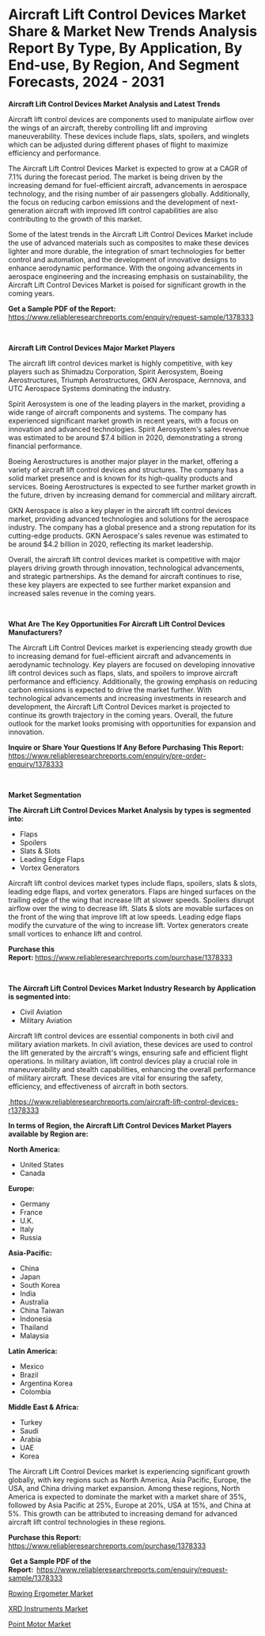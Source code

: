 <p><h1>Aircraft Lift Control Devices Market Share & Market New Trends Analysis Report By Type, By Application, By End-use, By Region, And Segment Forecasts, 2024 - 2031</h1></p><p><strong>Aircraft Lift Control Devices Market Analysis and Latest Trends</strong></p>
<p><p>Aircraft lift control devices are components used to manipulate airflow over the wings of an aircraft, thereby controlling lift and improving maneuverability. These devices include flaps, slats, spoilers, and winglets which can be adjusted during different phases of flight to maximize efficiency and performance.</p><p>The Aircraft Lift Control Devices Market is expected to grow at a CAGR of 7.1% during the forecast period. The market is being driven by the increasing demand for fuel-efficient aircraft, advancements in aerospace technology, and the rising number of air passengers globally. Additionally, the focus on reducing carbon emissions and the development of next-generation aircraft with improved lift control capabilities are also contributing to the growth of this market.</p><p>Some of the latest trends in the Aircraft Lift Control Devices Market include the use of advanced materials such as composites to make these devices lighter and more durable, the integration of smart technologies for better control and automation, and the development of innovative designs to enhance aerodynamic performance. With the ongoing advancements in aerospace engineering and the increasing emphasis on sustainability, the Aircraft Lift Control Devices Market is poised for significant growth in the coming years.</p></p>
<p><strong>Get a Sample PDF of the Report:&nbsp;</strong> <a href="https://www.reliableresearchreports.com/enquiry/request-sample/1378333">https://www.reliableresearchreports.com/enquiry/request-sample/1378333</a></p>
<p>&nbsp;</p>
<p><strong>Aircraft Lift Control Devices Major Market Players</strong></p>
<p><p>The aircraft lift control devices market is highly competitive, with key players such as Shimadzu Corporation, Spirit Aerosystem, Boeing Aerostructures, Triumph Aerostructures, GKN Aerospace, Aernnova, and UTC Aerospace Systems dominating the industry. </p><p>Spirit Aerosystem is one of the leading players in the market, providing a wide range of aircraft components and systems. The company has experienced significant market growth in recent years, with a focus on innovation and advanced technologies. Spirit Aerosystem's sales revenue was estimated to be around $7.4 billion in 2020, demonstrating a strong financial performance.</p><p>Boeing Aerostructures is another major player in the market, offering a variety of aircraft lift control devices and structures. The company has a solid market presence and is known for its high-quality products and services. Boeing Aerostructures is expected to see further market growth in the future, driven by increasing demand for commercial and military aircraft.</p><p>GKN Aerospace is also a key player in the aircraft lift control devices market, providing advanced technologies and solutions for the aerospace industry. The company has a global presence and a strong reputation for its cutting-edge products. GKN Aerospace's sales revenue was estimated to be around $4.2 billion in 2020, reflecting its market leadership.</p><p>Overall, the aircraft lift control devices market is competitive with major players driving growth through innovation, technological advancements, and strategic partnerships. As the demand for aircraft continues to rise, these key players are expected to see further market expansion and increased sales revenue in the coming years.</p></p>
<p>&nbsp;</p>
<p><strong>What Are The Key Opportunities For Aircraft Lift Control Devices Manufacturers?</strong></p>
<p><p>The Aircraft Lift Control Devices market is experiencing steady growth due to increasing demand for fuel-efficient aircraft and advancements in aerodynamic technology. Key players are focused on developing innovative lift control devices such as flaps, slats, and spoilers to improve aircraft performance and efficiency. Additionally, the growing emphasis on reducing carbon emissions is expected to drive the market further. With technological advancements and increasing investments in research and development, the Aircraft Lift Control Devices market is projected to continue its growth trajectory in the coming years. Overall, the future outlook for the market looks promising with opportunities for expansion and innovation.</p></p>
<p><strong>Inquire or Share Your Questions If Any Before Purchasing This Report:</strong> <a href="https://www.reliableresearchreports.com/enquiry/pre-order-enquiry/1378333">https://www.reliableresearchreports.com/enquiry/pre-order-enquiry/1378333</a></p>
<p>&nbsp;</p>
<p><strong>Market Segmentation</strong></p>
<p><strong>The Aircraft Lift Control Devices Market Analysis by types is segmented into:</strong></p>
<p><ul><li>Flaps</li><li>Spoilers</li><li>Slats & Slots</li><li>Leading Edge Flaps</li><li>Vortex Generators</li></ul></p>
<p><p>Aircraft lift control devices market types include flaps, spoilers, slats & slots, leading edge flaps, and vortex generators. Flaps are hinged surfaces on the trailing edge of the wing that increase lift at slower speeds. Spoilers disrupt airflow over the wing to decrease lift. Slats & slots are movable surfaces on the front of the wing that improve lift at low speeds. Leading edge flaps modify the curvature of the wing to increase lift. Vortex generators create small vortices to enhance lift and control.</p></p>
<p><strong>Purchase this Report:&nbsp;</strong><a href="https://www.reliableresearchreports.com/purchase/1378333">https://www.reliableresearchreports.com/purchase/1378333</a></p>
<p>&nbsp;</p>
<p><strong>The Aircraft Lift Control Devices Market Industry Research by Application is segmented into:</strong></p>
<p><ul><li>Civil Aviation</li><li>Military Aviation</li></ul></p>
<p><p>Aircraft lift control devices are essential components in both civil and military aviation markets. In civil aviation, these devices are used to control the lift generated by the aircraft's wings, ensuring safe and efficient flight operations. In military aviation, lift control devices play a crucial role in maneuverability and stealth capabilities, enhancing the overall performance of military aircraft. These devices are vital for ensuring the safety, efficiency, and effectiveness of aircraft in both sectors.</p></p>
<p><a href="https://www.reliableresearchreports.com/aircraft-lift-control-devices-r1378333">&nbsp;https://www.reliableresearchreports.com/aircraft-lift-control-devices-r1378333</a></p>
<p><strong>In terms of Region, the Aircraft Lift Control Devices Market Players available by Region are:</strong></p>
<p>
    <p> <strong> North America: </strong>
        <ul>
            <li>United States</li>
            <li>Canada</li>
        </ul>
        </p> 
    <p> <strong> Europe: </strong>
        <ul>
            <li>Germany</li>
            <li>France</li>
            <li>U.K.</li>
            <li>Italy</li>
            <li>Russia</li>
        </ul>
        </p> 
    <p> <strong> Asia-Pacific: </strong>
        <ul>
            <li>China</li>
            <li>Japan</li>
            <li>South Korea</li>
            <li>India</li>
            <li>Australia</li>
            <li>China Taiwan</li>
            <li>Indonesia</li>
            <li>Thailand</li>
            <li>Malaysia</li>
        </ul>
        </p> 
    <p> <strong> Latin America: </strong>
        <ul>
            <li>Mexico</li>
            <li>Brazil</li>
            <li>Argentina Korea</li>
            <li>Colombia</li>
        </ul>
        </p> 
    <p> <strong> Middle East & Africa: </strong>
        <ul>
            <li>Turkey</li>
            <li>Saudi</li>
            <li>Arabia</li>
            <li>UAE</li>
            <li>Korea</li>
        </ul>
    </p>
    </p>
<p><p>The Aircraft Lift Control Devices market is experiencing significant growth globally, with key regions such as North America, Asia Pacific, Europe, the USA, and China driving market expansion. Among these regions, North America is expected to dominate the market with a market share of 35%, followed by Asia Pacific at 25%, Europe at 20%, USA at 15%, and China at 5%. This growth can be attributed to increasing demand for advanced aircraft lift control technologies in these regions.</p></p>
<p><strong>Purchase this Report: </strong><a href="https://www.reliableresearchreports.com/purchase/1378333">https://www.reliableresearchreports.com/purchase/1378333</a></p>
<p>&nbsp;<strong>Get a Sample PDF of the Report:&nbsp;&nbsp;</strong><a href="https://www.reliableresearchreports.com/enquiry/request-sample/1378333">https://www.reliableresearchreports.com/enquiry/request-sample/1378333</a></p>
<p><strong></strong></p>
<p><p><a href="https://www.linkedin.com/pulse/rowing-ergometer-market-trends-analysis-forecasted-period-2024-2031-iwesf?trackingId=8ABJEHBRV0mu6brkL%2BKusw%3D%3D">Rowing Ergometer Market</a></p><p><a href="https://www.linkedin.com/pulse/xrd-instruments-market-size-trends-complete-industry-overview-qvshf?trackingId=yF4GxyedgwWyVKRbLt%2FK8g%3D%3D">XRD Instruments Market</a></p><p><a href="https://www.linkedin.com/pulse/point-motor-market-analysis-its-cagr-segmentation-global-industry-vdu5f?trackingId=3xcYbfPjwGL%2BCwMqGYrY3Q%3D%3D">Point Motor Market</a></p></p>